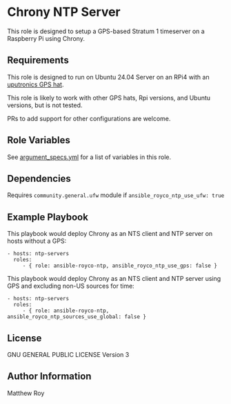 Chrony NTP Server
=========

This role is designed to setup a GPS-based Stratum 1 timeserver on a Raspberry Pi using Chrony.

Requirements
------------

This role is designed to run on Ubuntu 24.04 Server on an RPi4 with an [uputronics GPS hat](https://store.uputronics.com/products/raspberry-pi-gps-rtc-expansion-board). 

This role is likely to work with other GPS hats, Rpi versions, and Ubuntu versions, but is not tested.

PRs to add support for other configurations are welcome.

Role Variables
--------------

See [argument_specs.yml](meta/argument_specs.yml) for a list of variables in this role.

Dependencies
------------

Requires `community.general.ufw` module if `ansible_royco_ntp_use_ufw: true`

Example Playbook
----------------

This playbook would deploy Chrony as an NTS client and NTP server on hosts without a GPS:

    - hosts: ntp-servers
      roles:
         - { role: ansible-royco-ntp, ansible_royco_ntp_use_gps: false }

This playbook would deploy Chrony as an NTS client and NTP server using GPS and excluding non-US sources for time:

    - hosts: ntp-servers
      roles:
         - { role: ansible-royco-ntp, ansible_royco_ntp_sources_use_global: false }


License
-------

GNU GENERAL PUBLIC LICENSE Version 3

Author Information
------------------

Matthew Roy

